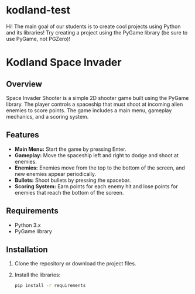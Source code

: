 # kodland-test
Hi! The main goal of our students is to create cool projects using Python and its libraries! Try creating a project using the PyGame library (be sure to use PyGame, not PGZero)!


# Kodland Space Invader

## Overview

Space Invader Shooter is a simple 2D shooter game built using the PyGame library. The player controls a spaceship that must shoot at incoming alien enemies to score points. The game includes a main menu, gameplay mechanics, and a scoring system.

## Features

- **Main Menu:** Start the game by pressing Enter.
- **Gameplay:** Move the spaceship left and right to dodge and shoot at enemies.
- **Enemies:** Enemies move from the top to the bottom of the screen, and new enemies appear periodically.
- **Bullets:** Shoot bullets by pressing the spacebar.
- **Scoring System:** Earn points for each enemy hit and lose points for enemies that reach the bottom of the screen.

## Requirements

- Python 3.x
- PyGame library

## Installation

1. Clone the repository or download the project files.
2. Install the libraries:

   ```bash
   pip install -r requirements
